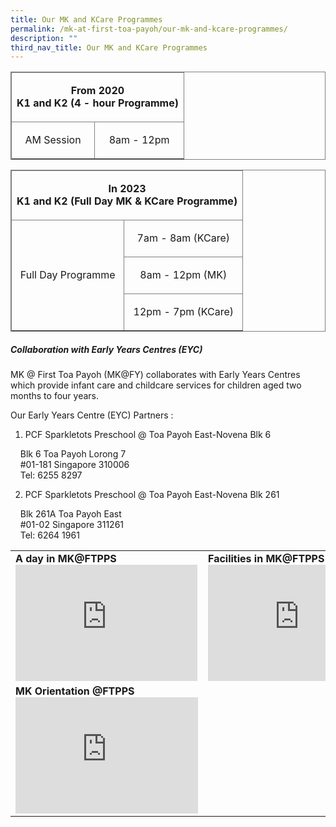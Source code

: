 ```yaml
---
title: Our MK and KCare Programmes
permalink: /mk-at-first-toa-payoh/our-mk-and-kcare-programmes/
description: ""
third_nav_title: Our MK and KCare Programmes
---
```

<table style="border: 1px solid grey">
	<tr>
		<td colspan="2" style="border: 1px solid grey"> <p align="center"> <b> From 2020 <br> K1 and K2 (4 - hour Programme)</b></p></td>
	</tr>
	<tr>
		<td style="border: 1px solid grey"><p align="center"> AM Session </p></td>
		<td style="border: 1px solid grey"><p align="center"> 8am - 12pm </p></td>
	</tr>
	<tr>

</table>

<table style="border: 1px solid grey">
	<tr>
		<td colspan="2" style="border: 1px solid grey"> <p align="center"> <b> In 2023 <br> K1 and K2 (Full Day MK & KCare Programme)</b></p></td>
	</tr>
	<tr>
		<td rowspan="3" style="border: 1px solid grey">
			<p align="center">Full Day Programme </p>
		</td>
		<td style="border: 1px solid grey"><p align="center"> 7am - 8am (KCare) </p></td>
	</tr>
	<tr>
		<td style="border: 1px solid grey"><p align="center"> 8am - 12pm (MK) </p></td>
	</tr>
	<tr>
		<td style="border: 1px solid grey"><p align="center"> 12pm - 7pm (KCare) </p></td>
	</tr>
	<tr>
</table>


##### Collaboration with Early Years Centres (EYC)

MK @ First Toa Payoh (MK@FY) collaborates with Early Years Centres which provide infant care and childcare services for children aged two months to four years.

Our Early Years Centre (EYC) Partners :

1.  PCF Sparkletots Preschool @ Toa Payoh East-Novena Blk 6

    Blk 6 Toa Payoh Lorong 7  
    #01-181 Singapore 310006  
    Tel: 6255 8297  
  
2. PCF Sparkletots Preschool @ Toa Payoh East-Novena Blk 261  

    Blk 261A Toa Payoh East  
    #01-02 Singapore 311261  
    Tel: 6264 1961

<table>
	<tr>
		<td>
			<b>A day in MK@FTPPS</b>
			<br>
			<iframe width="291" height="186" src="https://www.youtube.com/embed/7FNjnnpIQLI" title="A day in MK @ First Toa Payoh Primary" frameborder="0" allow="accelerometer; autoplay; clipboard-write; encrypted-media; gyroscope; picture-in-picture" allowfullscreen></iframe>
		</td>
		<td>
			<b>Facilities in MK@FTPPS </b>
			<br>
			<iframe width="292" height="186" src="https://www.youtube.com/embed/MZUkEulnACI" title="Facilities in MK@First Toa Payoh Primary" frameborder="0" allow="accelerometer; autoplay; clipboard-write; encrypted-media; gyroscope; picture-in-picture" allowfullscreen></iframe>
		</td>
	</tr>
	<tr>
		<td>
			<b>MK Orientation @FTPPS </b>
			<br>
			<iframe width="292" height="186" src="https://www.youtube.com/embed/v3NP66_ELlo" title="MK Orientation Day @ First Toa Payoh Primary" frameborder="0" allow="accelerometer; autoplay; clipboard-write; encrypted-media; gyroscope; picture-in-picture" allowfullscreen></iframe>
		</td>
	</tr>
	</table>